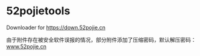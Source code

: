 # 52pojietools

Downloader for https://down.52pojie.cn

由于附件存在被安全软件误报的情况，部分附件添加了压缩密码，默认解压密码：www.52pojie.cn

